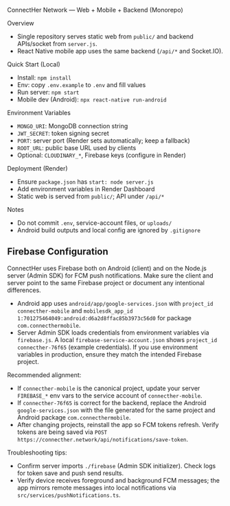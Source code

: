 ConnectHer Network — Web + Mobile + Backend (Monorepo)

Overview
- Single repository serves static web from `public/` and backend APIs/socket from `server.js`.
- React Native mobile app uses the same backend (`/api/*` and Socket.IO).

Quick Start (Local)
- Install: `npm install`
- Env: copy `.env.example` to `.env` and fill values
- Run server: `npm start`
- Mobile dev (Android): `npx react-native run-android`

Environment Variables
- `MONGO_URI`: MongoDB connection string
- `JWT_SECRET`: token signing secret
- `PORT`: server port (Render sets automatically; keep a fallback)
- `ROOT_URL`: public base URL used by clients
- Optional: `CLOUDINARY_*`, Firebase keys (configure in Render)

Deployment (Render)
- Ensure `package.json` has `start: node server.js`
- Add environment variables in Render Dashboard
- Static web is served from `public/`; API under `/api/*`

Notes
- Do not commit `.env`, service-account files, or `uploads/`
- Android build outputs and local config are ignored by `.gitignore`
## Firebase Configuration

ConnectHer uses Firebase both on Android (client) and on the Node.js server (Admin SDK) for FCM push notifications. Make sure the client and server point to the same Firebase project or document any intentional differences.

- Android app uses `android/app/google-services.json` with `project_id` `connecther-mobile` and `mobilesdk_app_id` `1:701275464049:android:d6a2d8ffac85b3973c56d0` for package `com.connecthermobile`.
- Server Admin SDK loads credentials from environment variables via `firebase.js`. A local `firebase-service-account.json` shows `project_id` `connecther-76f65` (example credentials). If you use environment variables in production, ensure they match the intended Firebase project.

Recommended alignment:
- If `connecther-mobile` is the canonical project, update your server `FIREBASE_*` env vars to the service account of `connecther-mobile`.
- If `connecther-76f65` is correct for the backend, replace the Android `google-services.json` with the file generated for the same project and Android package `com.connecthermobile`.
- After changing projects, reinstall the app so FCM tokens refresh. Verify tokens are being saved via `POST https://connecther.network/api/notifications/save-token`.

Troubleshooting tips:
- Confirm server imports `./firebase` (Admin SDK initializer). Check logs for token save and push send results.
- Verify device receives foreground and background FCM messages; the app mirrors remote messages into local notifications via `src/services/pushNotifications.ts`.